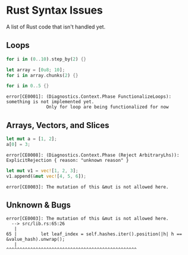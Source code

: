 # Rust Syntax Issues

A list of Rust code that isn't handled yet.

## Loops
```rust
for i in (0..10).step_by(2) {}
```

```rust
let array = [0u8; 10];
for i in array.chunks(2) {}
```

```rust
for i in 0..5 {}
```

```
error[CE0001]: (Diagnostics.Context.Phase FunctionalizeLoops): something is not implemented yet.            
               Only for loop are being functionalized for now
```

## Arrays, Vectors, and Slices
```rust
let mut a = [1, 2];
a[0] = 3;
```

```
error[CE0008]: (Diagnostics.Context.Phase (Reject ArbitraryLhs)): ExplicitRejection { reason: "unknown reason" }
```

```rust
let mut v1 = vec![1, 2, 3];
v1.append(&mut vec![4, 5, 6]);
```

```
error[CE0003]: The mutation of this &mut is not allowed here.
```

## Unknown & Bugs

```
error[CE0003]: The mutation of this &mut is not allowed here.
  --> src/lib.rs:65:26
   |
65 |         let leaf_index = self.hashes.iter().position(|h| h == &value_hash).unwrap();
   |                          ^^^^^^^^^^^^^^^^^^^^^^^^^^^^^^^^^^^^^^^^^^^^^^^^^
```

